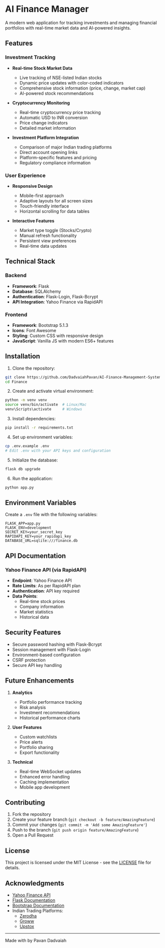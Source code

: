 # AI Finance Manager 

A modern web application for tracking investments and managing financial portfolios with real-time market data and AI-powered insights.

## Features

### Investment Tracking
- **Real-time Stock Market Data**
  - Live tracking of NSE-listed Indian stocks
  - Dynamic price updates with color-coded indicators
  - Comprehensive stock information (price, change, market cap)
  - AI-powered stock recommendations

- **Cryptocurrency Monitoring**
  - Real-time cryptocurrency price tracking
  - Automatic USD to INR conversion
  - Price change indicators
  - Detailed market information

- **Investment Platform Integration**
  - Comparison of major Indian trading platforms
  - Direct account opening links
  - Platform-specific features and pricing
  - Regulatory compliance information

### User Experience
- **Responsive Design**
  - Mobile-first approach
  - Adaptive layouts for all screen sizes
  - Touch-friendly interface
  - Horizontal scrolling for data tables

- **Interactive Features**
  - Market type toggle (Stocks/Crypto)
  - Manual refresh functionality
  - Persistent view preferences
  - Real-time data updates

## Technical Stack

### Backend
- **Framework**: Flask
- **Database**: SQLAlchemy
- **Authentication**: Flask-Login, Flask-Bcrypt
- **API Integration**: Yahoo Finance via RapidAPI

### Frontend
- **Framework**: Bootstrap 5.1.3
- **Icons**: Font Awesome
- **Styling**: Custom CSS with responsive design
- **JavaScript**: Vanilla JS with modern ES6+ features

## Installation

1. Clone the repository:
```bash
git clone https://github.com/DadvaiahPavan/AI-Finance-Management-System.git
cd Finance
```

2. Create and activate virtual environment:
```bash
python -m venv venv
source venv/bin/activate  # Linux/Mac
venv\Scripts\activate     # Windows
```

3. Install dependencies:
```bash
pip install -r requirements.txt
```

4. Set up environment variables:
```bash
cp .env.example .env
# Edit .env with your API keys and configuration
```

5. Initialize the database:
```bash
flask db upgrade
```

6. Run the application:
```bash
python app.py
```

## Environment Variables

Create a `.env` file with the following variables:
```env
FLASK_APP=app.py
FLASK_ENV=development
SECRET_KEY=your_secret_key
RAPIDAPI_KEY=your_rapidapi_key
DATABASE_URL=sqlite:///finance.db
```

## API Documentation

### Yahoo Finance API (via RapidAPI)
- **Endpoint**: Yahoo Finance API
- **Rate Limits**: As per RapidAPI plan
- **Authentication**: API key required
- **Data Points**:
  - Real-time stock prices
  - Company information
  - Market statistics
  - Historical data

## Security Features

- Secure password hashing with Flask-Bcrypt
- Session management with Flask-Login
- Environment-based configuration
- CSRF protection
- Secure API key handling

## Future Enhancements

1. **Analytics**
   - Portfolio performance tracking
   - Risk analysis
   - Investment recommendations
   - Historical performance charts

2. **User Features**
   - Custom watchlists
   - Price alerts
   - Portfolio sharing
   - Export functionality

3. **Technical**
   - Real-time WebSocket updates
   - Enhanced error handling
   - Caching implementation
   - Mobile app development

## Contributing

1. Fork the repository
2. Create your feature branch (`git checkout -b feature/AmazingFeature`)
3. Commit your changes (`git commit -m 'Add some AmazingFeature'`)
4. Push to the branch (`git push origin feature/AmazingFeature`)
5. Open a Pull Request

## License

This project is licensed under the MIT License - see the [LICENSE](LICENSE) file for details.

## Acknowledgments

- [Yahoo Finance API](https://rapidapi.com/apidojo/api/yahoo-finance1)
- [Flask Documentation](https://flask.palletsprojects.com/)
- [Bootstrap Documentation](https://getbootstrap.com/docs/5.1)
- Indian Trading Platforms:
  - [Zerodha](https://zerodha.com)
  - [Groww](https://groww.in)
  - [Upstox](https://upstox.com)

---
Made with by Pavan Dadvaiah 
